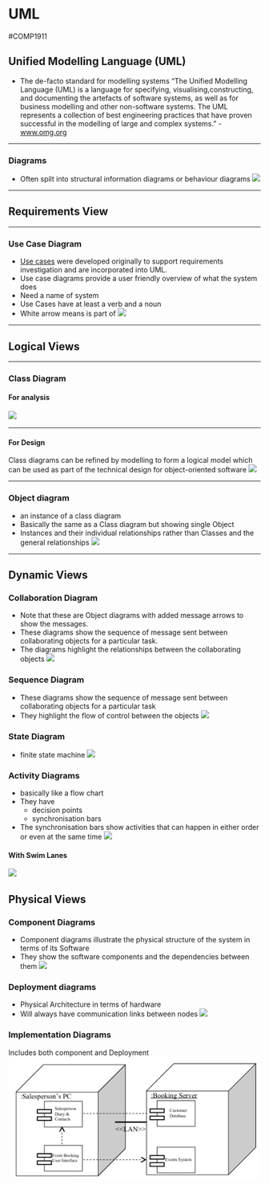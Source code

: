 # UML
#COMP1911
## Unified Modelling Language (UML)
- The de-facto standard for modelling systems
“The Unified Modelling Language (UML) is a language for specifying, visualising,constructing, and documenting the artefacts of software systems, as well as for business modelling and other non-software systems. The UML represents a collection of best engineering practices that have proven successful in the modelling of large and complex systems.” - www.omg.org   

---
### Diagrams
- Often spilt into structural information diagrams or behaviour diagrams
![](UML_Diagram_Chart.png)
---
## Requirements View
---
### Use Case Diagram
- [Use cases](Use%20Cases.md) were developed originally to support requirements investigation and are incorporated into UML.
- Use case diagrams provide a user friendly overview of what the system does
- Need a name of system 
- Use Cases have at least a verb and a noun
- White arrow means is part of
![](Use_Case.png)
---
## Logical Views
---
### Class Diagram
#### For analysis
![](Class_Diagram_Analysis.png)

---
#### For Design
Class diagrams can be refined by modelling to form a logical model which can be used as part of the technical design for object-oriented software
![](Class_Diagram_Design.png)

---
### Object diagram
- an instance of a class diagram
- Basically the same as a Class diagram but showing single Object
- Instances and their individual relationships rather than Classes and the general relationships
![](Object_Diagram.png)
---
## Dynamic Views
### Collaboration Diagram
- Note that these are Object diagrams with added message arrows to show the messages.
- These diagrams show the sequence of message sent between collaborating objects for a particular task.
- The diagrams highlight the relationships between the collaborating objects
![](Collaboration_Diagram.png)
### Sequence Diagram
- These diagrams show the sequence of message sent between collaborating objects for a particular task
- They highlight the flow of control between the objects
![](Sequence_Diagram.png)
### State Diagram
- finite state machine
![](State_Diagram.png)
### Activity Diagrams
- basically like a flow chart
- They have
	- decision points
	- synchronisation bars
- The synchronisation bars show activities that can happen in either order or even at the same time
![](Activity_Diagram.png)
#### With Swim Lanes
![](Activity_Swim_Lane.png)
## Physical Views
### Component Diagrams
- Component diagrams illustrate the physical structure of the system in terms of its Software
- They show the software components and the dependencies between them
![](Component_Diagram.png)
### Deployment diagrams
- Physical Architecture in terms of hardware
- Will always have communication links between nodes
![](Deployment_Diagram.png)
### Implementation Diagrams
Includes both component and Deployment
![](Semester1/COMP1911-ProfessionalComputing/Images/Implementation_Diagram.png)
